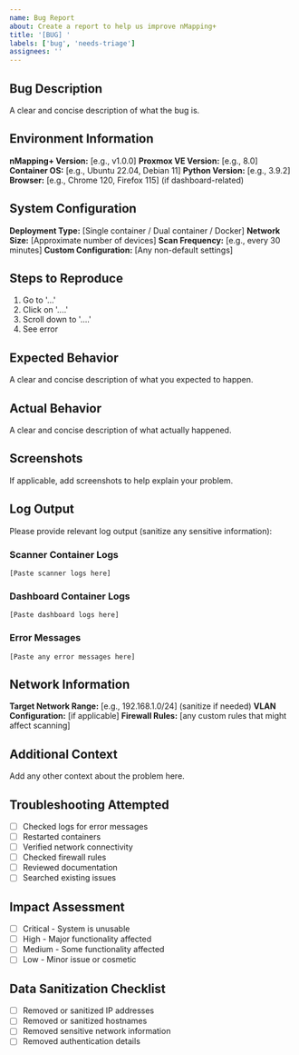 ```yaml
---
name: Bug Report
about: Create a report to help us improve nMapping+
title: '[BUG] '
labels: ['bug', 'needs-triage']
assignees: ''
---
```


## Bug Description
A clear and concise description of what the bug is.

## Environment Information
**nMapping+ Version:** [e.g., v1.0.0]
**Proxmox VE Version:** [e.g., 8.0]
**Container OS:** [e.g., Ubuntu 22.04, Debian 11]
**Python Version:** [e.g., 3.9.2]
**Browser:** [e.g., Chrome 120, Firefox 115] (if dashboard-related)

## System Configuration
**Deployment Type:** [Single container / Dual container / Docker]
**Network Size:** [Approximate number of devices]
**Scan Frequency:** [e.g., every 30 minutes]
**Custom Configuration:** [Any non-default settings]

## Steps to Reproduce
1. Go to '...'
2. Click on '....'
3. Scroll down to '....'
4. See error

## Expected Behavior
A clear and concise description of what you expected to happen.

## Actual Behavior
A clear and concise description of what actually happened.

## Screenshots
If applicable, add screenshots to help explain your problem.

## Log Output
Please provide relevant log output (sanitize any sensitive information):

### Scanner Container Logs
```
[Paste scanner logs here]
```

### Dashboard Container Logs
```
[Paste dashboard logs here]
```

### Error Messages
```
[Paste any error messages here]
```

## Network Information
**Target Network Range:** [e.g., 192.168.1.0/24] (sanitize if needed)
**VLAN Configuration:** [if applicable]
**Firewall Rules:** [any custom rules that might affect scanning]

## Additional Context
Add any other context about the problem here.

## Troubleshooting Attempted
- [ ] Checked logs for error messages
- [ ] Restarted containers
- [ ] Verified network connectivity
- [ ] Checked firewall rules
- [ ] Reviewed documentation
- [ ] Searched existing issues

## Impact Assessment
- [ ] Critical - System is unusable
- [ ] High - Major functionality affected
- [ ] Medium - Some functionality affected
- [ ] Low - Minor issue or cosmetic

## Data Sanitization Checklist
- [ ] Removed or sanitized IP addresses
- [ ] Removed or sanitized hostnames
- [ ] Removed sensitive network information
- [ ] Removed authentication details